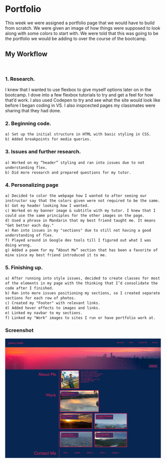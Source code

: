 # Portfolio
This week we were assigned a portfolio page that we would have to build from scratch. We were given an image of how things were supposed to look along with some colors to start with. We were told that this was going to be the portfolio we would be adding to over the course of the bootcamp. 

## My Workflow
<br>

### 1. Research.

I knew that I wanted to use flexbox to give myself options later on in the bootcamp. I dove into a few flexbox tutorials to try and get a feel for how that’d work. I also used Codepen to try and see what the site would look like before I began coding in VS. I also inspcected pages my classmates were sharing that they had done. 


### 2. Beginning code.
    a) Set up the initial structure in HTML with basic styling in CSS.
    b) Added breakpoints for media queries.

### 3. Issues and further research.
    a) Worked on my “header” styling and ran into issues due to not understanding flex.
    b) Did more research and prepared questions for my tutor. 

### 4. Personalizing page
    a) Decided to color the webpage how I wanted to after seeing our instructor say that the colors given were not required to be the same. 
    b) Got my header looking how I wanted. 
    c) Worked on my banner image & subtitle with my tutor. I knew that I could use the same principles for the other images on the page. 
    d) Used a phrase in Mandarin that my best friend taught me. It means "Get better each day." 
    e) Ran into issues in my "sections" due to still not having a good understanding of flex.
    f) Played around in Google dev tools till I figured out what I was doing wrong. 
    g) Added a poem for my “About Me” section that has been a favorite of mine since my best friend introduced it to me. 

### 5. Finishing up.
    a) After running into style issues, decided to create classes for most of the elements in my page with the thinking that I’d consolidate the code after I finished. 
    b) Ran into more issues positioning my sections, so I created separate sections for each row of photos. 
    c) Created my "Footer" with relevant links.
    d) Added hover effects to images and links.
    e) Linked my navbar to my sections. 
    f) Linked my "Work" images to sites I run or have portfolio work at. 

### Screenshot 

![Image](./assets/images/SS-Portfolio.jpg)